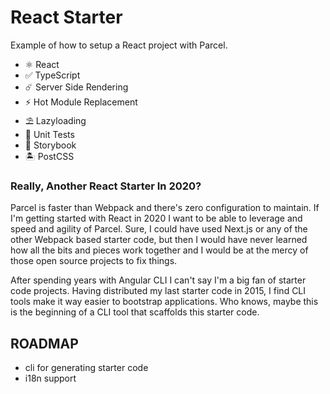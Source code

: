 # React Starter

Example of how to setup a React project with Parcel.

- ⚛  React
- ✅ TypeScript
- ☄️  Server Side Rendering
- ⚡️  Hot Module Replacement
- ⛱ Lazyloading
- 🧪 Unit Tests
- 📖 Storybook
- 🏝 PostCSS


### Really, Another React Starter In 2020?

Parcel is faster than Webpack and there's zero configuration to maintain. If I'm getting started with React in 2020 I want to be able to leverage and speed and agility of Parcel. Sure, I could have used Next.js or any of the other Webpack based starter code, but then I would have never learned how all the bits and pieces work together and I would be at the mercy of those open source projects to fix things.

After spending years with Angular CLI I can't say I'm a big fan of starter code projects. Having distributed my last starter code in 2015, I find CLI tools make it way easier to bootstrap applications. Who knows, maybe this is the beginning of a CLI tool that scaffolds this starter code.


## ROADMAP

- cli for generating starter code
- i18n support